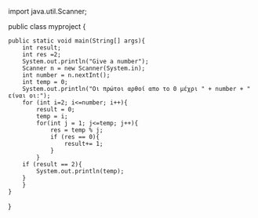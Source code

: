 import java.util.Scanner;

public class myproject {
	
	public static void main(String[] args){
		int result;
		int res =2;
		System.out.println("Give a number");
		Scanner n = new Scanner(System.in);
		int number = n.nextInt();
		int temp = 0;
		System.out.println("Οι πρώτοι αρθοί απο το 0 μέχρι " + number + " είναι οι:");
		for (int i=2; i<=number; i++){
			result = 0;
			temp = i;
			for(int j = 1; j<=temp; j++){
				res = temp % j;
				if (res == 0){
					result+= 1;
				}
			}
		if (result == 2){
			System.out.println(temp);
		}
		}
	}	
}
